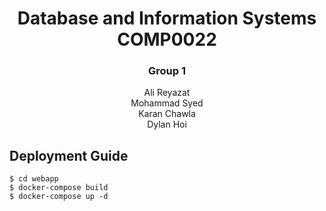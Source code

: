 <h1 align="center">Database and Information Systems COMP0022</h1>
<h3 align="center">Group 1</h3>
<p align="center">Ali Reyazat<br>Mohammad Syed<br>Karan Chawla<br>Dylan Hoi</p>

## Deployment Guide

```
$ cd webapp
$ docker-compose build
$ docker-compose up -d
```
